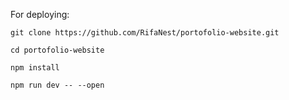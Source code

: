 For deploying: <br />

```
git clone https://github.com/RifaNest/portofolio-website.git

cd portofolio-website

npm install

npm run dev -- --open

```
